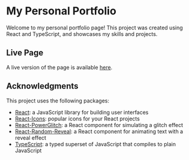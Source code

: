# My Personal Portfolio

Welcome to my personal portfolio page! This project was created using React and TypeScript, and showcases my skills and projects.

## Live Page

A live version of the page is available [here](https://erynder-z.github.io/personal-portfolio/).

## Acknowledgments

This project uses the following packages:

- [React](https://reactjs.org/): a JavaScript library for building user interfaces
- [React-Icons](https://react-icons.github.io/react-icons/): popular icons for your React projects
- [React-PowerGlitch](https://www.npmjs.com/package/react-powerglitch): a React component for simulating a glitch effect
- [React-Random-Reveal](https://www.npmjs.com/package/react-random-reveal): a React component for animating text with a reveal effect
- [TypeScript](https://www.typescriptlang.org/): a typed superset of JavaScript that compiles to plain JavaScript
